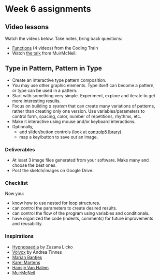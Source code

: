 # Week 6 assignments

## Video lessons

Watch the videos below. Take notes, bring back questions:

 - [Functions](https://www.youtube.com/watch?v=XCu7JSkgl04&list=PLRqwX-V7Uu6ajGB2OI3hl5DZsD1Fw1WzR) (4 videos) from the Coding Train
 - Watch [the talk](http://www.typotalks.com/videos/muir-mcneil-2/) from MuirMcNeil.


## Type in Pattern, Pattern in Type

- Create an interactive type pattern composition.
- You may use other graphic elements. Type itself can become a pattern, or type can be used in a pattern.
- Start with something very simple. Experiment, explore and iterate to get more interesting results.
- Focus on building *a system* that can create many variations of patterns, rather than creating only one version. Use variables/parameters to control form, spacing, color, number of repetitions, rhythms, etc.
- Make it interactive using mouse and/or keyboard interactions. 
- Optionally,
  - add slider/button controls (look at [controlp5 lbrary](http://www.sojamo.de/libraries/controlP5/)).
  - map a key/button to save out an image.

### Deliverables
- At least 3 image files generated from your software. Make many and choose the best ones.
- Post the sketch/images on Google Drive.


### Checklist
Now you:
  - know how to use nested for loop structures.
  - can control the parameters to create desired results.
  - can control the flow of the program using variables and conditionals.
  - have organized the code (indents, comments) for future improvements and reusability.

### Inspirations
- [Hypnopaedia](http://www.emigre.com/EFfeature.php?di=98) by Zuzana Licko
- [Volvox](http://www.typecuts.com/fonts_view.php?f=8) by Andrea Tinnes
- [Marian Bantjes](http://bantjes.com/work/category/portfolio/)
- [Karel Martens](https://www.google.com/search?q=karel+martens&source=lnms&tbm=isch&sa=X&ved=0ahUKEwiOgJnN2o3SAhVI-GMKHa_FCxkQ_AUICCgB)
- [Hansje Van Halem](http://hansje.net)
- [MuirMcNeil](http://muirmcneil.com)
